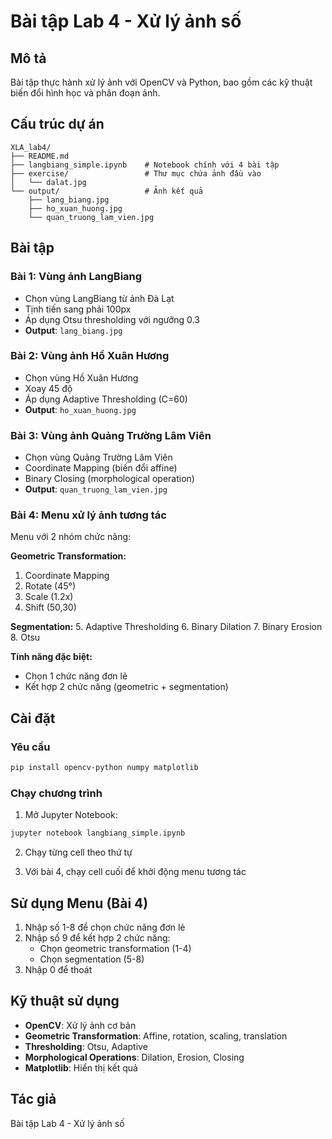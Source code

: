# Bài tập Lab 4 - Xử lý ảnh số

## Mô tả
Bài tập thực hành xử lý ảnh với OpenCV và Python, bao gồm các kỹ thuật biến đổi hình học và phân đoạn ảnh.

## Cấu trúc dự án
```
XLA_lab4/
├── README.md
├── langbiang_simple.ipynb    # Notebook chính với 4 bài tập
├── exercise/                 # Thư mục chứa ảnh đầu vào
│   └── dalat.jpg
└── output/                   # Ảnh kết quả
    ├── lang_biang.jpg
    ├── ho_xuan_huong.jpg
    └── quan_truong_lam_vien.jpg
```

## Bài tập

### Bài 1: Vùng ảnh LangBiang
- Chọn vùng LangBiang từ ảnh Đà Lạt
- Tịnh tiến sang phải 100px
- Áp dụng Otsu thresholding với ngưỡng 0.3
- **Output**: `lang_biang.jpg`

### Bài 2: Vùng ảnh Hồ Xuân Hương
- Chọn vùng Hồ Xuân Hương
- Xoay 45 độ
- Áp dụng Adaptive Thresholding (C=60)
- **Output**: `ho_xuan_huong.jpg`

### Bài 3: Vùng ảnh Quảng Trường Lâm Viên
- Chọn vùng Quảng Trường Lâm Viên
- Coordinate Mapping (biến đổi affine)
- Binary Closing (morphological operation)
- **Output**: `quan_truong_lam_vien.jpg`

### Bài 4: Menu xử lý ảnh tương tác
Menu với 2 nhóm chức năng:

**Geometric Transformation:**
1. Coordinate Mapping
2. Rotate (45°)
3. Scale (1.2x)
4. Shift (50,30)

**Segmentation:**
5. Adaptive Thresholding
6. Binary Dilation
7. Binary Erosion
8. Otsu

**Tính năng đặc biệt:**
- Chọn 1 chức năng đơn lẻ
- Kết hợp 2 chức năng (geometric + segmentation)

## Cài đặt

### Yêu cầu
```bash
pip install opencv-python numpy matplotlib
```

### Chạy chương trình
1. Mở Jupyter Notebook:
```bash
jupyter notebook langbiang_simple.ipynb
```

2. Chạy từng cell theo thứ tự

3. Với bài 4, chạy cell cuối để khởi động menu tương tác

## Sử dụng Menu (Bài 4)
1. Nhập số 1-8 để chọn chức năng đơn lẻ
2. Nhập số 9 để kết hợp 2 chức năng:
   - Chọn geometric transformation (1-4)
   - Chọn segmentation (5-8)
3. Nhập 0 để thoát

## Kỹ thuật sử dụng
- **OpenCV**: Xử lý ảnh cơ bản
- **Geometric Transformation**: Affine, rotation, scaling, translation
- **Thresholding**: Otsu, Adaptive
- **Morphological Operations**: Dilation, Erosion, Closing
- **Matplotlib**: Hiển thị kết quả

## Tác giả
Bài tập Lab 4 - Xử lý ảnh số
